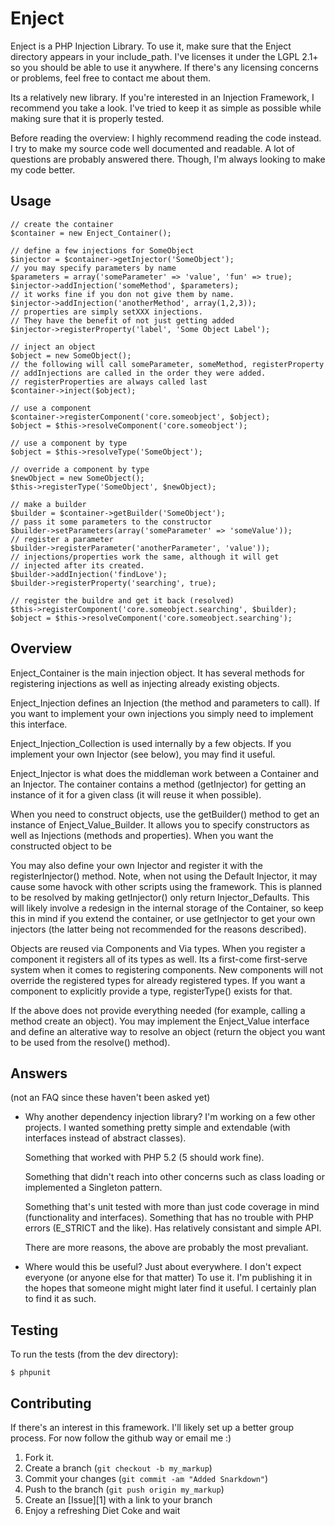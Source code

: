 Enject
======

Enject is a PHP Injection Library. To use it, make sure that the Enject 
directory appears in your include_path. I've licenses it under the LGPL
2.1+ so you should be able to use it anywhere. If there's any licensing 
concerns or problems, feel free to contact me about them. 

Its a relatively new library. If you're interested in an Injection Framework, I 
recommend you take a look. I've tried to keep it as simple as possible while 
making sure that it is properly tested.

Before reading the overview: I highly recommend reading the code instead. I
try to make my source code well documented and readable. A lot of questions
are probably answered there. Though, I'm always looking to make my code better.

Usage
-----

	// create the container
	$container = new Enject_Container();

	// define a few injections for SomeObject
	$injector = $container->getInjector('SomeObject');
	// you may specify parameters by name
	$parameters = array('someParameter' => 'value', 'fun' => true);
	$injector->addInjection('someMethod', $parameters);
	// it works fine if you don not give them by name.
	$injector->addInjection('anotherMethod', array(1,2,3));
	// properties are simply setXXX injections. 
	// They have the benefit of not just getting added
	$injector->registerProperty('label', 'Some Object Label');

	// inject an object
	$object = new SomeObject();
	// the following will call someParameter, someMethod, registerProperty 
	// addInjections are called in the order they were added.
	// registerProperties are always called last
	$container->inject($object);

	// use a component
	$container->registerComponent('core.someobject', $object);
	$object = $this->resolveComponent('core.someobject');

	// use a component by type
	$object = $this->resolveType('SomeObject');

	// override a component by type
	$newObject = new SomeObject();
	$this->registerType('SomeObject', $newObject);

	// make a builder
	$builder = $container->getBuilder('SomeObject');
	// pass it some parameters to the constructor
	$builder->setParameters(array('someParameter' => 'someValue'));
	// register a parameter
	$builder->registerParameter('anotherParameter', 'value'));
	// injections/properties work the same, although it will get
	// injected after its created.
	$builder->addInjection('findLove');
	$builder->registerProperty('searching', true);

	// register the buildre and get it back (resolved)
	$this->registerComponent('core.someobject.searching', $builder);
	$object = $this->resolveComponent('core.someobject.searching');

Overview
--------

Enject_Container is the main injection object. It has several methods for 
registering injections as well as injecting already existing objects.

Enject_Injection defines an Injection (the method and parameters to call).
If you want to implement your own injections you simply need to implement
this interface.

Enject_Injection_Collection is used internally by a few objects. If you
implement your own Injector (see below), you may find it useful.

Enject_Injector is what does the middleman work between a Container and an 
Injector. The container contains a method (getInjector) for getting an 
instance of it for a given class (it will reuse it when possible).

When you need to construct objects, use the getBuilder() method to get an
instance of Enject_Value_Builder. It allows you to specify constructors
as well as Injections (methods and properties). When you want the constructed
object to be

You may also define your own Injector and register it with the 
registerInjector() method. Note, when not using the Default Injector, it
may cause some havock with other scripts using the framework. This is
planned to be resolved by making getInjector() only return Injector_Defaults.
This will likely involve a redesign in the internal storage of the Container,
so keep this in mind if you extend the container, or use getInjector to get
your own injectors (the latter being not recommended for the reasons described).

Objects are reused via Components and Via types. When you register a component
it registers all of its types as well. Its a first-come first-serve system
when it comes to registering components. New components will not override the
registered types for already registered types. If you want a component to 
explicitly provide a type, registerType() exists for that.

If the above does not provide everything needed (for example, calling a method
create an object). You may implement the Enject_Value interface and define
an alterative way to resolve an object (return the object you want to be used 
from the resolve() method).

Answers
-------
(not an FAQ since these haven't been asked yet)
 - Why another dependency injection library?
	I'm working on a few other projects. I wanted something pretty simple
	and extendable (with interfaces instead of abstract classes). 
	
	Something that worked with PHP 5.2 (5 should work fine).

	Something that didn't reach into other concerns such as class loading
	or implemented a Singleton pattern. 

	Something that's unit tested with more than just code coverage in mind
	(functionality and interfaces). Something that has no trouble with
	 PHP errors (E_STRICT and the like). Has relatively consistant and 
	simple API. 

	There are more reasons, the above are probably the most prevaliant.

 - Where would this be useful?
	Just about everywhere. I don't expect everyone (or anyone else for that 
	matter) To use it. I'm publishing it in the hopes that someone might 
	might later find it useful. I certainly plan to find it as such.

Testing
-------

To run the tests (from the dev directory):

    $ phpunit

Contributing
------------

If there's an interest in this framework. I'll likely set up a
better group process. For now follow the github way or email me :)

1. Fork it.
2. Create a branch (`git checkout -b my_markup`)
3. Commit your changes (`git commit -am "Added Snarkdown"`)
4. Push to the branch (`git push origin my_markup`)
5. Create an [Issue][1] with a link to your branch
6. Enjoy a refreshing Diet Coke and wait

